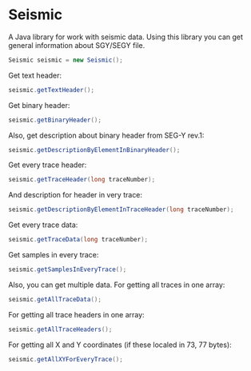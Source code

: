 # Seismic


A Java library for work with seismic data. Using this library you can get general information about SGY/SEGY file.

```java
Seismic seismic = new Seismic();
```

Get text header:
```java
seismic.getTextHeader();
```

Get binary header:
```java
seismic.getBinaryHeader();
```

Also, get description about binary header from SEG-Y rev.1:
```java
seismic.getDescriptionByElementInBinaryHeader();
```

Get every trace header:
```java
seismic.getTraceHeader(long traceNumber);
```

And description for header in very trace:
```java
seismic.getDescriptionByElementInTraceHeader(long traceNumber);
```

Get every trace data:
```java
seismic.getTraceData(long traceNumber);
```

Get samples in every trace:
```java
seismic.getSamplesInEveryTrace();
```

Also, you can get multiple data. For getting all traces in one array:

```java
seismic.getAllTraceData();
```

For getting all trace headers in one array:

```java
seismic.getAllTraceHeaders();
```

For getting all X and Y coordinates (if these localed in 73, 77 bytes):

```java
seismic.getAllXYForEveryTrace();
``` 
